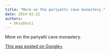 ```yaml
---
title: "More on the pariyatti cave monastery."
date: 2014-02-22
authors: 
  - bksubhuti
---
```


More on the pariyatti cave monastery.﻿

[This was posted on Google+](https://plus.google.com/+BhikkhuSubhuti/posts/dZes4Lq5Yq3)